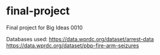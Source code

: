 # final-project
Final project for Big Ideas 0010

Databases used:
https://data.wprdc.org/dataset/arrest-data
https://data.wprdc.org/dataset/pbp-fire-arm-seizures

